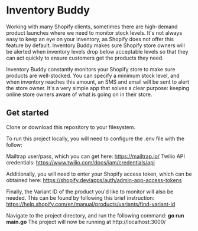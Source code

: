 # Inventory Buddy

Working with many Shopify clients, sometimes there are high-demand product launches where we need to monitor stock levels. It's not always easy to keep an eye on your inventory, as Shopify does not offer this feature by default. Inventory Buddy makes sure Shopify store owners will be alerted when inventory levels drop below acceptable levels so that they can act quickly to ensure customers get the products they need.

Inventory Buddy constantly monitors your Shopify store to make sure products are well-stocked. You can specify a minimum stock level, and when inventory reaches this amount, an SMS and email will be sent to alert the store owner. It's a very simple app that solves a clear purpose: keeping online store owners aware of what is going on in their store.

## Get started

Clone or download this repository to your filesystem.

To run this project locally, you will need to configure the .env file with the follow:

Mailtrap user/pass, which you can get here: https://mailtrap.io/
Twilio API credentials: https://www.twilio.com/docs/iam/credentials/api

Additionally, you will need to enter your Shopify access token, which can be obtained here:
https://shopify.dev/apps/auth/admin-app-access-tokens

Finally, the Variant ID of the product you'd like to monitor will also be needed. This can be found by following this brief instruction: https://help.shopify.com/en/manual/products/variants/find-variant-id

Navigate to the project directory, and run the following command:
**go run main.go**
The project will now be running at http://localhost:3000/
